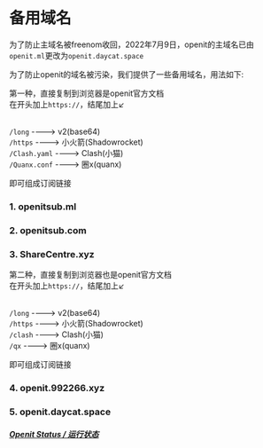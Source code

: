 # 备用域名
为了防止主域名被freenom收回，2022年7月9日，openit的主域名已由`openit.ml`更改为`openit.daycat.space`

为了防止openit的域名被污染，我们提供了一些备用域名，用法如下: 

第一种，直接复制到浏览器是openit官方文档
<br>在开头加上`https://`，结尾加上↙️

<br>`/long` ----> v2(base64)
<br>`/https` ----> 小火箭(Shadowrocket)
<br>`/Clash.yaml` ----> Clash(小猫)
<br>`/Quanx.conf` ----> 圈x(quanx)

即可组成订阅链接

### 1. openitsub.ml
### 2. openitsub.com
### 3. ShareCentre.xyz


第二种，直接复制到浏览器也是openit官方文档
<br>在开头加上`https://`，结尾加上↙️

<br>`/long` ----> v2(base64)
<br>`/https` ----> 小火箭(Shadowrocket)
<br>`/clash` ----> Clash(小猫)
<br>`/qx` ----> 圈x(quanx)

即可组成订阅链接

### 4. openit.992266.xyz
### 5. openit.daycat.space


##### [Openit Status / 运行状态](https://openit.checklyhq.com/)
